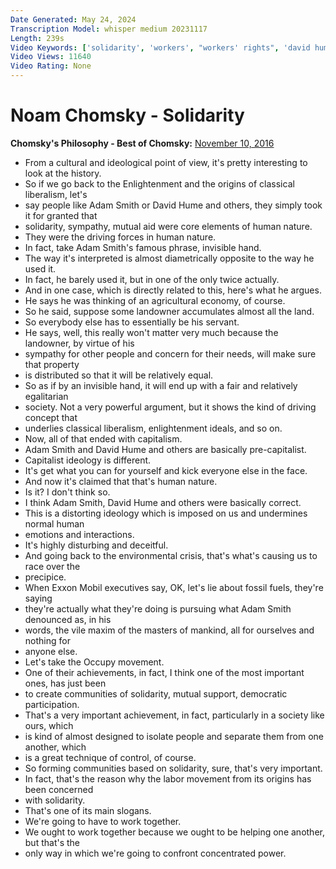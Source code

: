 ```yaml
---
Date Generated: May 24, 2024
Transcription Model: whisper medium 20231117
Length: 239s
Video Keywords: ['solidarity', 'workers', "workers' rights", 'david hume', 'adam smith', 'noam chomsky', 'chomsky', 'activism', 'democracy', 'sympathy', 'human nature', 'political philosophy', 'social philosophy']
Video Views: 11640
Video Rating: None
---
```


# Noam Chomsky - Solidarity
**Chomsky's Philosophy - Best of Chomsky:** [November 10, 2016](https://www.youtube.com/watch?v=9eY_O6BNC3g)
*  From a cultural and ideological point of view, it's pretty interesting to look at the history.
*  So if we go back to the Enlightenment and the origins of classical liberalism, let's
*  say people like Adam Smith or David Hume and others, they simply took it for granted that
*  solidarity, sympathy, mutual aid were core elements of human nature.
*  They were the driving forces in human nature.
*  In fact, take Adam Smith's famous phrase, invisible hand.
*  The way it's interpreted is almost diametrically opposite to the way he used it.
*  In fact, he barely used it, but in one of the only twice actually.
*  And in one case, which is directly related to this, here's what he argues.
*  He says he was thinking of an agricultural economy, of course.
*  So he said, suppose some landowner accumulates almost all the land.
*  So everybody else has to essentially be his servant.
*  He says, well, this really won't matter very much because the landowner, by virtue of his
*  sympathy for other people and concern for their needs, will make sure that property
*  is distributed so that it will be relatively equal.
*  So as if by an invisible hand, it will end up with a fair and relatively egalitarian
*  society. Not a very powerful argument, but it shows the kind of driving concept that
*  underlies classical liberalism, enlightenment ideals, and so on.
*  Now, all of that ended with capitalism.
*  Adam Smith and David Hume and others are basically pre-capitalist.
*  Capitalist ideology is different.
*  It's get what you can for yourself and kick everyone else in the face.
*  And now it's claimed that that's human nature.
*  Is it? I don't think so.
*  I think Adam Smith, David Hume and others were basically correct.
*  This is a distorting ideology which is imposed on us and undermines normal human
*  emotions and interactions.
*  It's highly disturbing and deceitful.
*  And going back to the environmental crisis, that's what's causing us to race over the
*  precipice.
*  When Exxon Mobil executives say, OK, let's lie about fossil fuels, they're saying
*  they're actually what they're doing is pursuing what Adam Smith denounced as, in his
*  words, the vile maxim of the masters of mankind, all for ourselves and nothing for
*  anyone else.
*  Let's take the Occupy movement.
*  One of their achievements, in fact, I think one of the most important ones, has just been
*  to create communities of solidarity, mutual support, democratic participation.
*  That's a very important achievement, in fact, particularly in a society like ours, which
*  is kind of almost designed to isolate people and separate them from one another, which
*  is a great technique of control, of course.
*  So forming communities based on solidarity, sure, that's very important.
*  In fact, that's the reason why the labor movement from its origins has been concerned
*  with solidarity.
*  That's one of its main slogans.
*  We're going to have to work together.
*  We ought to work together because we ought to be helping one another, but that's the
*  only way in which we're going to confront concentrated power.
